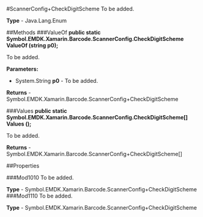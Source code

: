 #ScannerConfig+CheckDigitScheme
To be added.

**Type** - Java.Lang.Enum

##Methods
###ValueOf
**public static Symbol.EMDK.Xamarin.Barcode.ScannerConfig.CheckDigitScheme ValueOf (string p0);**

To be added.

**Parameters:** 

* System.String **p0** - To be added.

**Returns** - Symbol.EMDK.Xamarin.Barcode.ScannerConfig+CheckDigitScheme

###Values
**public static Symbol.EMDK.Xamarin.Barcode.ScannerConfig.CheckDigitScheme[] Values ();**

To be added.


**Returns** - Symbol.EMDK.Xamarin.Barcode.ScannerConfig+CheckDigitScheme[]

##Properties

###Mod1010
To be added.

**Type** - Symbol.EMDK.Xamarin.Barcode.ScannerConfig+CheckDigitScheme
###Mod1110
To be added.

**Type** - Symbol.EMDK.Xamarin.Barcode.ScannerConfig+CheckDigitScheme


